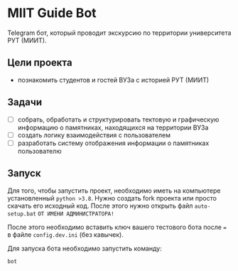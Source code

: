 # MIIT Guide Bot

Telegram бот, который проводит экскурсию по территории университета РУТ (МИИТ).

## Цели проекта
- познакомить студентов и гостей ВУЗа с историей РУТ (МИИТ)

## Задачи
- [ ] собрать, обработать и структурировать тектовую и графическую информацию о памятниках, находящихся на территории ВУЗа
- [ ] создать логику взаимодействия с пользователем
- [ ] разработать систему отображения информации о памятниках пользователю

## Запуск

Для того, чтобы запустить проект, необходимо иметь на компьютере установленный `python >3.8`.
Нужно создать fork проекта или просто скачать его исходный код. После этого нужно открыть файл `auto-setup.bat` `ОТ ИМЕНИ АДМИНИСТРАТОРА!`

После этого необходимо вставить ключ вашего тестового бота после `=` в файле `config.dev.ini` (без кавычек).

Для запуска бота необходимо запустить команду:
```bash
bot
```
